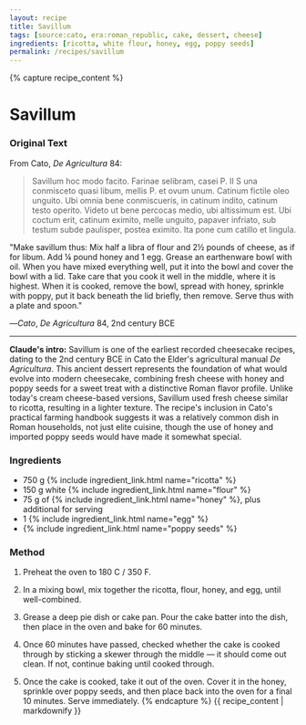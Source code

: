 ```yaml
---
layout: recipe
title: Savillum
tags: [source:cato, era:roman_republic, cake, dessert, cheese]
ingredients: [ricotta, white flour, honey, egg, poppy seeds]
permalink: /recipes/savillum
---
```


{% capture recipe_content %}
# Savillum

### Original Text
From Cato, *De Agricultura* 84:

> Savillum hoc modo facito. Farinae selibram, casei P. II S una conmisceto quasi libum, mellis P. et ovum unum. Catinum fictile oleo unguito. Ubi omnia bene conmiscueris, in catinum indito, catinum testo operito. Videto ut bene percocas medio, ubi altissimum est. Ubi coctum erit, catinum eximito, melle unguito, papaver infriato, sub testum subde paulisper, postea eximito. Ita pone cum catillo et lingula.

"Make savillum thus: Mix half a libra of flour and 2½ pounds of cheese, as if for libum. Add ¼ pound honey and 1 egg. Grease an earthenware bowl with oil. When you have mixed everything well, put it into the bowl and cover the bowl with a lid. Take care that you cook it well in the middle, where it is highest. When it is cooked, remove the bowl, spread with honey, sprinkle with poppy, put it back beneath the lid briefly, then remove. Serve thus with a plate and spoon."

—*Cato*, *De Agricultura* 84, 2nd century BCE

___

**Claude's intro:** Savillum is one of the earliest recorded cheesecake recipes, dating to the 2nd century BCE in Cato the Elder's agricultural manual *De Agricultura*. This ancient dessert represents the foundation of what would evolve into modern cheesecake, combining fresh cheese with honey and poppy seeds for a sweet treat with a distinctive Roman flavor profile. Unlike today's cream cheese-based versions, Savillum used fresh cheese similar to ricotta, resulting in a lighter texture. The recipe's inclusion in Cato's practical farming handbook suggests it was a relatively common dish in Roman households, not just elite cuisine, though the use of honey and imported poppy seeds would have made it somewhat special.

### Ingredients
- 750 g {% include ingredient_link.html name="ricotta" %}  
- 150 g white {% include ingredient_link.html name="flour" %}  
- 75 g of {% include ingredient_link.html name="honey" %}, plus additional for serving  
- 1 {% include ingredient_link.html name="egg" %}  
- {% include ingredient_link.html name="poppy seeds" %}

### Method
1. Preheat the oven to 180 C / 350 F.

2. In a mixing bowl, mix together the ricotta, flour, honey, and egg, until well-combined.

3. Grease a deep pie dish or cake pan. Pour the cake batter into the dish, then place in the oven and bake for 60 minutes.

4. Once 60 minutes have passed, checked whether the cake is cooked through by sticking a skewer through the middle — it should come out clean. If not, continue baking until cooked through.

5. Once the cake is cooked, take it out of the oven. Cover it in the honey, sprinkle over poppy seeds, and then place back into the oven for a final 10 minutes. Serve immediately.
{% endcapture %}
{{ recipe_content | markdownify }}
